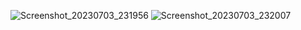 ![Screenshot_20230703_231956](https://github.com/amermahbub/contact-list-dart/assets/110281852/a92a4b23-4402-4eb2-8e7d-a3344d5b5739)
![Screenshot_20230703_232007](https://github.com/amermahbub/contact-list-dart/assets/110281852/6615cdbe-a1c7-4ebe-94ba-321e0407fbd3)
